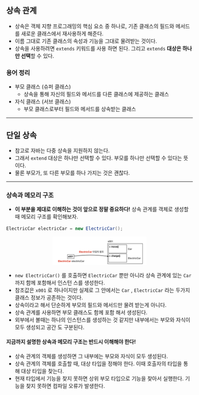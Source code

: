 

## 상속 관계
- 상속은 객체 지향 프로그래밍의 핵심 요소 중 하나로, 기존 클래스의 필드와 메서드를 새로운 클래스에서 재사용하게 해준다. 
- 이름 그대로 기존 클래스의 속성과 기능을 그대로 물려받는 것이다.
- 상속을 사용하려면 `extends` 키워드를 사용 하면 된다. 그리고 `extends` **대상은 하나만 선택**할 수 있다.


### 용어 정리
- 부모 클래스 (슈퍼 클래스)
  - 상속을 통해 자신의 필드와 메서드를 다른 클래스에 제공하는 클래스 
- 자식 클래스 (서브 클래스)
  - 부모 클래스로부터 필드와 메서드를 상속받는 클래스



---

## 단일 상속
- 참고로 자바는 다중 상속을 지원하지 않는다.
- 그래서 `extend` 대상은 하나만 선택할 수 있다. 부모를 하나만 선택할 수 있다는 뜻이다.
- 물론 부모가, 또 다른 부모를 하나 가지는 것은 괜찮다.


--- 

### 상속과 메모리 구조
- **이 부분을 제대로 이해하는 것이 앞으로 정말 중요하다!** 상속 관계를 객체로 생성할 때 메모리 구조를 확인해보자.

```java
ElectricCar electricCar = new ElectricCar(); 
```

<div align="center">
    <img src="../../img/extends/상속_메모리_구조.png" alt="상속_메모리_구조.png" width="50%">
</div>


- `new ElectricCar()` 를 호출하면 `ElectricCar` 뿐만 아니라 상속 관계에 있는 `Car` 까지 함께 포함해서 인스턴 스를 생성한다. 
- 참조값은 `x001` 로 하나이지만 실제로 그 안에서는 `Car` , `ElectricCar` 라는 두가지 클래스 정보가 공존하는 것이다.
- 상속이라고 해서 단순하게 부모의 필드와 메서드만 물려 받는게 아니다.
- 상속 관계를 사용하면 부모 클래스도 함께 포함 해서 생성된다.
- 외부에서 볼때는 하나의 인스턴스를 생성하는 것 같지만 내부에서는 부모와 자식이 모두 생성되고 공간 도 구분된다.


#### **지금까지 설명한 상속과 메모리 구조는 반드시 이해해야 한다!**
- 상속 관계의 객체를 생성하면 그 내부에는 부모와 자식이 모두 생성된다.
- 상속 관계의 객체를 호출할 때, 대상 타입을 정해야 한다. 이때 호출자의 타입을 통해 대상 타입을 찾는다.
- 현재 타입에서 기능을 찾지 못하면 상위 부모 타입으로 기능을 찾아서 실행한다. 기능을 찾지 못하면 컴파일 오류가 발생한다.

